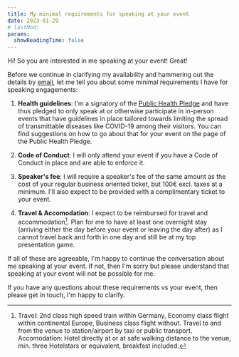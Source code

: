 ```yaml
---
title: My minimal requirements for speaking at your event
date: 2023-01-29
# lastMod:
params:
  showReadingTime: false
---
```


Hi! So you are interested in me speaking at your event! Great!

Before we continue in clarifying my availability and hammering out the details by [email](mailto:gina@foosel.net), let me tell you about some minimal requirements I have for speaking engagements:

1. **Health guidelines**: I'm a signatory of the [Public Health Pledge](https://phpledge.com/) and have thus pledged to only speak at or otherwise participate in in-person events that have guidelines in place tailored towards limiting the spread of transmittable diseases like COVID-19 among their visitors. You can find suggestions on how to go about that for your event on the page of the Public Health Pledge.

2. **Code of Conduct**: I will only attend your event if you have a Code of Conduct in place and are able to enforce it.

3. **Speaker's fee**: I will require a speaker's fee of the same amount as the cost of your regular business oriented ticket, but 100€ excl. taxes at a minimum. I'll also expect to be provided with a complimentary ticket to your event.

4. **Travel & Accomodation**: I expect to be reimbursed for travel and accommodation[^1]. Plan for me to have at least one overnight stay (arriving either the day before your event or leaving the day after) as I cannot travel back and forth in one day and still be at my top presentation game. 

If all of these are agreeable, I'm happy to continue the conversation about me speaking at your event. If not, then I'm sorry but please understand that speaking at your event will not be possible for me.

If you have any questions about these requirements vs your event, then please get in touch, I'm happy to clarify.

[^1]: Travel: 2nd class high speed train within Germany, Economy class flight within continental Europe, Business class flight without. Travel to and from the venue to station/airport by taxi or public transport. Accomodation: Hotel directly at or at safe walking distance to the venue, min. three Hotelstars or equivalent, breakfast included.